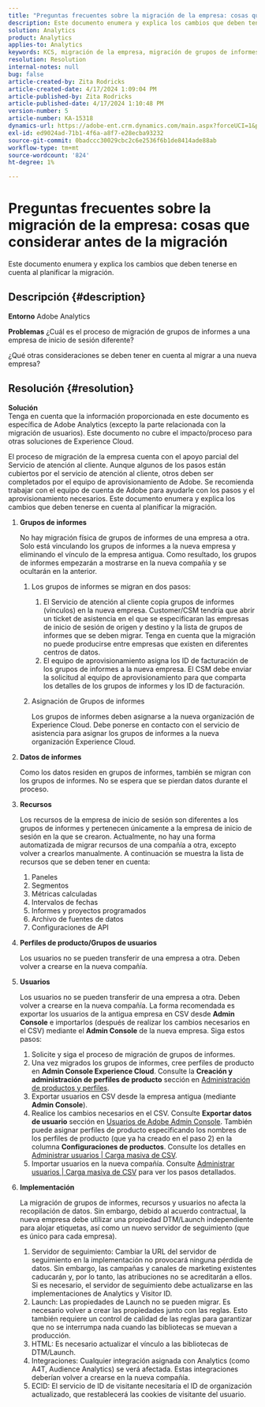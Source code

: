 ```yaml
---
title: "Preguntas frecuentes sobre la migración de la empresa: cosas que considerar antes de la migración"
description: Este documento enumera y explica los cambios que deben tenerse en cuenta al planificar la migración.
solution: Analytics
product: Analytics
applies-to: Analytics
keywords: KCS, migración de la empresa, migración de grupos de informes, Adobe Analytics, Admin Console, preguntas frecuentes, nueva empresa, aprovisionamiento, CSM, equipo de cuenta de Adobe, preguntas frecuentes
resolution: Resolution
internal-notes: null
bug: false
article-created-by: Zita Rodricks
article-created-date: 4/17/2024 1:09:04 PM
article-published-by: Zita Rodricks
article-published-date: 4/17/2024 1:10:48 PM
version-number: 5
article-number: KA-15318
dynamics-url: https://adobe-ent.crm.dynamics.com/main.aspx?forceUCI=1&pagetype=entityrecord&etn=knowledgearticle&id=22a7afa9-bbfc-ee11-a1ff-6045bd0065b6
exl-id: ed9024ad-71b1-4f6a-a8f7-e28ecba93232
source-git-commit: 0badccc30029cbc2c6e2536f6b1de8414ade88ab
workflow-type: tm+mt
source-wordcount: '824'
ht-degree: 1%

---
```


# Preguntas frecuentes sobre la migración de la empresa: cosas que considerar antes de la migración


Este documento enumera y explica los cambios que deben tenerse en cuenta al planificar la migración.



## Descripción {#description}


<b>Entorno</b>
Adobe Analytics

<b>Problemas</b>
¿Cuál es el proceso de migración de grupos de informes a una empresa de inicio de sesión diferente?

¿Qué otras consideraciones se deben tener en cuenta al migrar a una nueva empresa?


## Resolución {#resolution}


<b>Solución</b>
<br>Tenga en cuenta que la información proporcionada en este documento es específica de Adobe Analytics (excepto la parte relacionada con la migración de usuarios). Este documento no cubre el impacto/proceso para otras soluciones de Experience Cloud.<br>




El proceso de migración de la empresa cuenta con el apoyo parcial del Servicio de atención al cliente. Aunque algunos de los pasos están cubiertos por el servicio de atención al cliente, otros deben ser completados por el equipo de aprovisionamiento de Adobe. Se recomienda trabajar con el equipo de cuenta de Adobe para ayudarle con los pasos y el aprovisionamiento necesarios. Este documento enumera y explica los cambios que deben tenerse en cuenta al planificar la migración.

1. <b>Grupos de informes</b>

   No hay migración física de grupos de informes de una empresa a otra. Solo está vinculando los grupos de informes a la nueva empresa y eliminando el vínculo de la empresa antigua. Como resultado, los grupos de informes empezarán a mostrarse en la nueva compañía y se ocultarán en la anterior.

   1. Los grupos de informes se migran en dos pasos:
      1. El Servicio de atención al cliente copia grupos de informes (vínculos) en la nueva empresa. Customer/CSM tendría que abrir un ticket de asistencia en el que se especificaran las empresas de inicio de sesión de origen y destino y la lista de grupos de informes que se deben migrar. Tenga en cuenta que la migración no puede producirse entre empresas que existen en diferentes centros de datos.
      2. El equipo de aprovisionamiento asigna los ID de facturación de los grupos de informes a la nueva empresa. El CSM debe enviar la solicitud al equipo de aprovisionamiento para que comparta los detalles de los grupos de informes y los ID de facturación.
   2. Asignación de Grupos de informes

      Los grupos de informes deben asignarse a la nueva organización de Experience Cloud. Debe ponerse en contacto con el servicio de asistencia para asignar los grupos de informes a la nueva organización Experience Cloud.
2. <b>Datos de informes</b>

   Como los datos residen en grupos de informes, también se migran con los grupos de informes. No se espera que se pierdan datos durante el proceso.
3. <b>Recursos</b>

   Los recursos de la empresa de inicio de sesión son diferentes a los grupos de informes y pertenecen únicamente a la empresa de inicio de sesión en la que se crearon. Actualmente, no hay una forma automatizada de migrar recursos de una compañía a otra, excepto volver a crearlos manualmente. A continuación se muestra la lista de recursos que se deben tener en cuenta:

   1. Paneles
   2. Segmentos
   3. Métricas calculadas
   4. Intervalos de fechas
   5. Informes y proyectos programados
   6. Archivo de fuentes de datos
   7. Configuraciones de API
4. <b>Perfiles de producto/Grupos de usuarios</b>

   Los usuarios no se pueden transferir de una empresa a otra. Deben volver a crearse en la nueva compañía.
5. <b>Usuarios</b>

   Los usuarios no se pueden transferir de una empresa a otra. Deben volver a crearse en la nueva compañía. La forma recomendada es exportar los usuarios de la antigua empresa en CSV desde <b>Admin Console</b> e importarlos (después de realizar los cambios necesarios en el CSV) mediante el <b>Admin Console</b> de la nueva empresa. Siga estos pasos:

   1. Solicite y siga el proceso de migración de grupos de informes.
   2. Una vez migrados los grupos de informes, cree perfiles de producto en <b>Admin Console Experience Cloud</b>. Consulte la <b>Creación y administración de perfiles de producto</b> sección en [Administración de productos y perfiles](https://helpx.adobe.com/in/enterprise/using/manage-products-and-profiles.html).
   3. Exportar usuarios en CSV desde la empresa antigua (mediante <b>Admin Console</b>).
   4. Realice los cambios necesarios en el CSV. Consulte <b>Exportar datos de usuario</b> sección en [Usuarios de Adobe Admin Console](https://helpx.adobe.com/in/enterprise/using/users.html). También puede asignar perfiles de producto especificando los nombres de los perfiles de producto (que ya ha creado en el paso 2) en la columna <b>Configuraciones de productos</b>. Consulte los detalles en [Administrar usuarios | Carga masiva de CSV](https://helpx.adobe.com/in/enterprise/using/bulk-upload-users.html).
   5. Importar usuarios en la nueva compañía. Consulte [Administrar usuarios | Carga masiva de CSV](https://helpx.adobe.com/in/enterprise/using/bulk-upload-users.html) para ver los pasos detallados.
6. <b>Implementación</b>

   La migración de grupos de informes, recursos y usuarios no afecta la recopilación de datos. Sin embargo, debido al acuerdo contractual, la nueva empresa debe utilizar una propiedad DTM/Launch independiente para alojar etiquetas, así como un nuevo servidor de seguimiento (que es único para cada empresa).

   1. Servidor de seguimiento: Cambiar la URL del servidor de seguimiento en la implementación no provocará ninguna pérdida de datos. Sin embargo, las campañas y canales de marketing existentes caducarán y, por lo tanto, las atribuciones no se acreditarán a ellos. Si es necesario, el servidor de seguimiento debe actualizarse en las implementaciones de Analytics y Visitor ID.
   2. Launch: Las propiedades de Launch no se pueden migrar. Es necesario volver a crear las propiedades junto con las reglas. Esto también requiere un control de calidad de las reglas para garantizar que no se interrumpa nada cuando las bibliotecas se muevan a producción.
   3. HTML: Es necesario actualizar el vínculo a las bibliotecas de DTM/Launch.
   4. Integraciones: Cualquier integración asignada con Analytics (como A4T, Audience Analytics) se verá afectada. Estas integraciones deberían volver a crearse en la nueva compañía.
   5. ECID: El servicio de ID de visitante necesitaría el ID de organización actualizado, que restablecerá las cookies de visitante del usuario.
